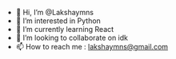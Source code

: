 - 👋 Hi, I’m @Lakshaymns
- 👀 I’m interested in Python
- 🌱 I’m currently learning React
- 💞️ I’m looking to collaborate on idk
- 📫 How to reach me : lakshaymns@gmail.com


<!---
Lakshaymns/Lakshaymns is a ✨ special ✨ repository because its `README.md` (this file) appears on your GitHub profile.
You can click the Preview link to take a look at your changes.
--->
